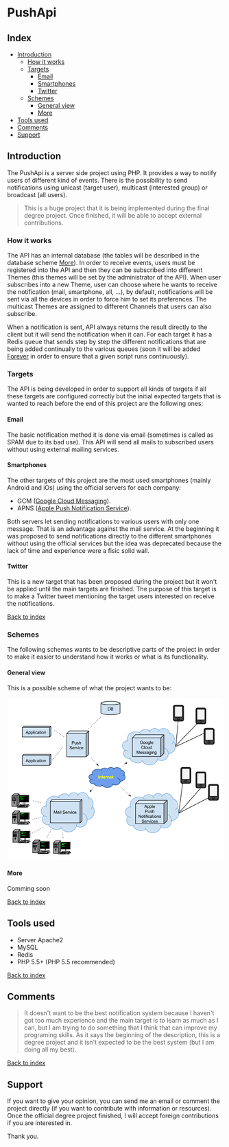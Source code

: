 # PushApi

## Index

- [Introduction](#introduction)
  - [How it works](#how-it-works)
  - [Targets](#targets)
    - [Email](#email)
    - [Smartphones](#smartphones)
    - [Twitter](#twitter)
  - [Schemes](#schemes)
    - [General view](#general-view)
    - [More](#more)
- [Tools used](#tools-used)
- [Comments](#comments)
- [Support](#support)

## Introduction

The PushApi is a server side project using PHP. It provides a way to notify users of different kind of events. There is the possibility to send notifications using unicast (target user), multicast (interested group) or broadcast (all users).

> This is a huge project that it is being implemented during the final degree project. Once finished, it will be able to accept external contributions.

### How it works

The API has an internal database (the tables will be described in the database scheme [More](#more)).
In order to receive events, users must be registered into the API and then they can be subscribed into different Themes (this themes will be set by the administrator of the API). When user subscribes into a new Theme, user can choose where he wants to receive the notification (mail, smartphone, all, ...), by default, notifications will be sent via all the devices in order to force him to set its preferences.
The multicast Themes are assigned to different Channels that users can also subscribe.

When a notification is sent, API always returns the result directly to the client but it will send the notification when it can. For each target it has a Redis queue that sends step by step the different notifications that are being added continually to the various queues (soon it will be added [Forever](http://github.com/nodejitsu/forever) in order to ensure that a given script runs continuously).

### Targets

The API is being developed in order to support all kinds of targets if all these targets are configured correctly but the initial expected targets that is wanted to reach before the end of this project are the following ones:

#### Email

The basic notification method it is done via email (sometimes is called as SPAM due to its bad use). This API will send all mails to subscribed users without using external mailing services.


#### Smartphones

The other targets of this project are the most used smartphones (mainly Android and iOs) using the official servers for each company:
- GCM ([Google Cloud Messaging](https://developer.android.com/google/gcm/index.html)).
- APNS ([Apple Push Notification Service](https://developer.apple.com/library/ios/documentation/NetworkingInternet/Conceptual/RemoteNotificationsPG/Chapters/ApplePushService.html)).

Both servers let sending notifications to various users with only one message. That is an advantage against the mail service.
At the beginning it was proposed to send notifications directly to the different smartphones without using the official services but the idea was deprecated because the lack of time and experience were a fisic solid wall.

#### Twitter

This is a new target that has been proposed during the project but it won't be applied until the main targets are finished. The purpose of this target is to make a Twitter tweet mentioning the target users interested on receive the notifications.

[Back to index](#index)

### Schemes

The following schemes wants to be descriptive parts of the project in order to make it easier to understand how it works or what is its functionality.

#### General view

This is a possible scheme of what the project wants to be:

![pushApi](img/option3.png)

#### More

Comming soon

[Back to index](#index)

## Tools used
- Server Apache2
- MySQL
- Redis
- PHP 5.5+ (PHP 5.5 recommended)

[Back to index](#index)

## Comments

> It doesn't want to be the best notification system because I haven't got too much experience and the main target is to learn as much as I can, but I am trying to do something that I think that can improve my programing skills. As it says the beginning of the description, this is a degree project and it isn't expected to be the best system (but I am doing all my best).

[Back to index](#index)

## Support

If you want to give your opinion, you can send me an email or comment the project directly (if you want to contribute with information or resources). Once the official degree project finished, I will accept foreign contributions if you are interested in.

Thank you.